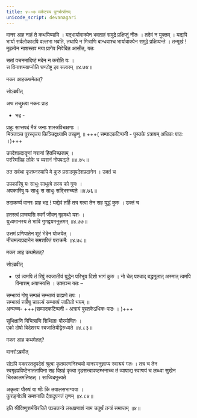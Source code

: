 ```yaml
---
title: ४-०७ मर्कटस्य पुनर्भर्त्सनम्
unicode_script: devanagari
---
```

वानर आह नाहं ते कथयिष्यामि । यद्भार्यावाक्येन भवताहं समुद्रे प्रक्षिप्तुं नीतः । तदेवं न युक्तम् । यद्यपि भार्या सर्वलोकादपि वल्लभा भवति, तथापि न मित्राणि बान्धवाश्च भार्यावाक्येन समुद्रे प्रक्षिप्यन्ते । तन्मूर्ख ! मूढत्वेन नाशस्तव मया प्रागेव निवेदित आसीत्, यतः

सतां वचनमादिष्टं मदेन न करोति यः ।  
स विनाशमवाप्नोति घण्टोष्ट्र इव सत्वरम् ॥४.७४॥

मकर आहकथमेतत्?

सोऽब्रवीत्

<div class="js_include" url="../../upakathAH/04-12_ujwalakarathakArakathA/"  newLevelForH1="3" includeTitle="true"> </div>

अथ तच्छ्रुत्वा मकरः प्राह  
  - भद्र -

  प्राहुः साप्तपदं मैत्रं जनाः शास्त्रविचक्षणाः ।  
  मित्रताञ्च पुरस्कृत्य किञ्चिद्वक्ष्यामि तच्छृणु ॥  +++( सम्पादकटिप्पनी - पुस्तके ऽत्रायम् अधिकः पाठः ।)+++

उपदेशप्रदातॄणां नराणां हितमिच्छताम् ।  
परस्मिन्निह लोके च व्यसनं नोपपद्यते ॥४.७५॥

तत सर्वथा कृतघ्नस्यापि मे कुरु प्रसादमुपदेशप्रदानेन । उक्तं च

उपकारिषु यः साधुः साधुत्वे तस्य को गुणः ।  
अपकारिषु यः साधुः स साधुः सद्भिरुच्यते ॥४.७६॥

तदाकर्ण्य वानरः प्राह भद्र ! यद्येवं तर्हि तत्र गत्वा तेन सह युद्धं कुरु । उक्तं च

हतस्त्वं प्राप्स्यसि स्वर्गं जीवन् गृहमथो यशः ।  
युध्यमानस्य ते भावि गुणद्वयमनुत्तमम् ॥४.७७॥

उत्तमं प्रणिपातेन शूरं भेदेन योजयेत् ।  
नीचमल्पप्रदानेन समशक्तिं पराक्रमैः ॥४.७८॥

मकर आह कथमेतत्?

सोऽब्रवीत्

<div class="js_include" url="../../upakathAH/04-13_mahAchaturakAkhyashrugAlakathA/"  newLevelForH1="3" includeTitle="true"> </div>


  -  एवं त्वमपि तं रिपुं स्वजातीयं युद्धेन परिभूय दिशो भागं कुरु । नो चेत् पश्चाद् बद्धमूलात् अस्मात् त्वमपि विनाशम् अवाप्स्यसि ।  उक्तञ्च यतः –  

  सम्भाव्यं गोषु सम्पन्नं सम्भाव्यं ब्राह्मणे तपः ।  
  सम्भाव्यं स्त्रीषु चापल्यं सम्भाव्यं जातितो भयम् ॥  
  अन्यच्च-   +++(सम्पादकटिप्पनी - अत्रायं पुस्तकेऽधिकः पाठः । )+++


सुभिक्षाणि विचित्राणि शिथिलाः पौरयोषितः ।  
एको दोषो विदेशस्य स्वजातिर्यद्विरुध्यते ॥४.८३॥

मकर आह कथमेतत्?

वानरोऽब्रवीत्

<div class="js_include" url="../../upakathAH/04-14_chitrAnganAmasAramEyakathA/"  newLevelForH1="3" includeTitle="true"> </div>

सोऽपि मकरस्तदुपदेशं श्रुत्वा कृतमरणनिश्चयो वानरमनुज्ञाप्य स्वाश्रयं गतः । तत्र च तेन स्वगृहप्रविष्टेनाततायिना सह विग्रहं कृत्वा दृढसत्त्वावष्टम्भनाच्च तं व्यापाद्य स्वाश्रयं च लब्ध्वा सुखेन चिरकालमतिष्ठत् । साध्विदमुच्यते

अकृत्वा पौरुषं या श्रीः किं तयालसभाग्यया ।  
कुरङ्गोऽपि समश्नाति दैवादुपनतं तृणम् ॥४.८४॥

इति श्रीविष्णुशर्मविरचिते पञ्चतन्त्रे लब्धप्रणाशं नाम
चतुर्थं तन्त्रं समाप्तम्
॥४॥
